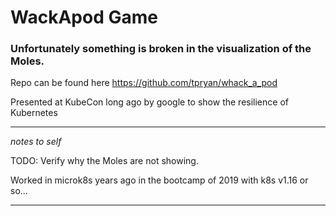 # WackApod Game


### Unfortunately something is broken in the visualization of the Moles.

Repo can be found here https://github.com/tpryan/whack_a_pod

Presented at KubeCon long ago by google to show the resilience of Kubernetes



--- 
*notes to self*

TODO: Verify why the Moles are not showing.

Worked in microk8s years ago in the bootcamp of 2019 with k8s v1.16 or so...

--- 